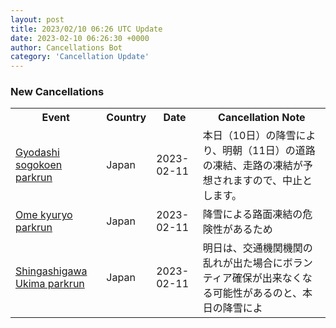 ```yaml
---
layout: post
title: 2023/02/10 06:26 UTC Update
date: 2023-02-10 06:26:30 +0000
author: Cancellations Bot
category: 'Cancellation Update'
---
```


<h3>New Cancellations</h3>
<div class='hscrollable'>
<table style='width: 100%'>
    <tr>
        <th>Event</th>
        <th>Country</th>
        <th>Date</th>
        <th>Cancellation Note</th>
    </tr>
    <tr>
        <td><a href="https://www.parkrun.jp/gyodashisogokoen">Gyodashi sogokoen parkrun</a></td>
        <td>Japan</td>
        <td>2023-02-11</td>
        <td>本日（10日）の降雪により、明朝（11日）の道路の凍結、走路の凍結が予想されますので、中止とします。</td>
    </tr>
    <tr>
        <td><a href="https://www.parkrun.jp/omekyuryo">Ome kyuryo parkrun</a></td>
        <td>Japan</td>
        <td>2023-02-11</td>
        <td>降雪による路面凍結の危険性があるため</td>
    </tr>
    <tr>
        <td><a href="https://www.parkrun.jp/shingashigawaukima">Shingashigawa Ukima parkrun</a></td>
        <td>Japan</td>
        <td>2023-02-11</td>
        <td>明日は、交通機関機関の乱れが出た場合にボランティア確保が出来なくなる可能性があるのと、本日の降雪によ</td>
    </tr>
</table>
</div>
